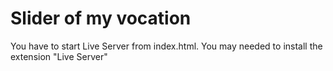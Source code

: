 # Slider of my vocation

You have to start Live Server from index.html.
You may needed to install the extension "Live Server"
